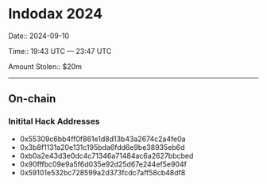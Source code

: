 # Indodax 2024

Date:: 2024-09-10 

Time:: 19:43 UTC — 23:47 UTC

Amount Stolen:: $20m




----


## On-chain


### Initital Hack Addresses

- 0x55309c6bb4ff0f861e1d8d13b43a2674c2a4fe0a
- 0x3b8f1131a20e131c195bda6fdd6e9be38935eb6d
- 0xb0a2e43d3e0dc4c71346a71484ac6a2627bbcbed
- 0x90fffbc09e9a5f6d035e92d25d67e244ef5e904f
- 0x59101e532bc728599a2d373fcdc7aff58cb48df8